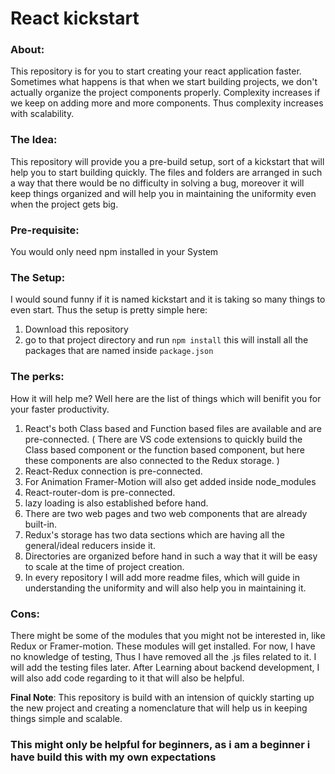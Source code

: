 # React kickstart

### About:

This repository is for you to start creating your react application faster. Sometimes what happens is that when we start building projects, we don't actually organize the project components properly. Complexity increases if we keep on adding more and more components. Thus complexity increases with scalability.

### The Idea:

This repository will provide you a pre-build setup, sort of a kickstart that will help you to start building quickly. The files and folders are arranged in such a way that there would be no difficulty in solving a bug, moreover it will keep things organized and will help you in maintaining the uniformity even when the project gets big.

### Pre-requisite:

You would only need npm installed in your System

### The Setup:

I would sound funny if it is named kickstart and it is taking so many things to even start. Thus the setup is pretty simple here:

1. Download this repository
2. go to that project directory and run `npm install` this will install all the packages that are named inside `package.json`

### The perks:

How it will help me? Well here are the list of things which will benifit you for your faster productivity.

1. React's both Class based and Function based files are available and are pre-connected. ( There are VS code extensions to quickly build the Class based component or the function based component, but here these components are also connected to the Redux storage. )
2. React-Redux connection is pre-connected.
3. For Animation Framer-Motion will also get added inside node_modules
4. React-router-dom is pre-connected.
5. lazy loading is also established before hand.
6. There are two web pages and two web components that are already built-in.
7. Redux's storage has two data sections which are having all the general/ideal reducers inside it.
8. Directories are organized before hand in such a way that it will be easy to scale at the time of project creation.
9. In every repository I will add more readme files, which will guide in understanding the uniformity and will also help you in maintaining it.

### Cons:

There might be some of the modules that you might not be interested in, like Redux or Framer-motion. These modules will get installed. For now, I have no knowledge of testing, Thus I have removed all the .js files related to it.
I will add the testing files later.
After Learning about backend development, I will also add code regarding to it that will also be helpful.

**Final Note**: This repository is build with an intension of quickly starting up the new project and creating a nomenclature that will help us in keeping things simple and scalable.

### This might only be helpful for beginners, as i am a beginner i have build this with my own expectations
